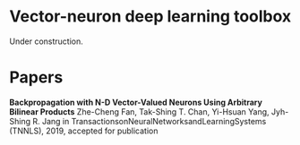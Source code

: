 # Vector-neuron deep learning toolbox
Under construction.



# Papers
**Backpropagation with N-D Vector-Valued Neurons Using Arbitrary Bilinear Products**
 Zhe-Cheng Fan, Tak-Shing T. Chan, Yi-Hsuan Yang, Jyh-Shing R. Jang
in TransactionsonNeuralNetworksandLearningSystems (TNNLS), 2019, accepted for publication
